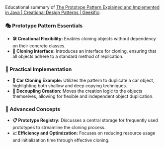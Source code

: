 Educational summary of [The Prototype Pattern Explained and Implemented in Java | Creational Design Patterns | Geekific](https://youtu.be/DcFhITC9v0E):

### **🎭 Prototype Pattern Essentials**
- **🛠️ Creational Flexibility:** Enables cloning objects without dependency on their concrete classes.
- **👥 Cloning Interface:** Introduces an interface for cloning, ensuring that all objects adhere to a standard method of replication.

### **🔧 Practical Implementation**
- **🚗 Car Cloning Example:** Utilizes the pattern to duplicate a car object, highlighting both shallow and deep copying techniques.
- **🔄 Decoupling Creation:** Moves the creation logic to the objects themselves, allowing for flexible and independent object duplication.

### **📑 Advanced Concepts**
- **📋 Prototype Registry:** Discusses a central storage for frequently used prototypes to streamline the cloning process.
- **📈 Efficiency and Optimization:** Focuses on reducing resource usage and initialization time through effective cloning.
